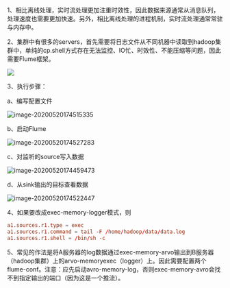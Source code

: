 1、相比离线处理，实时流处理更加注重时效性，因此数据来源通常从消息队列，处理速度也需要更加快速。另外，相比离线处理的进程机制，实时流处理通常常驻与内存中。

2、集群中有很多的servers，首先需要将日志文件从不同机器中读取到hadoop集群中，单纯的cp.shell方式存在无法监控、IO忙、时效性、不能压缩等问题，因此需要Flume框架。

![](https://imagebag.oss-cn-chengdu.aliyuncs.com/img/image-20200520174459473.png)

3、执行步骤：

  a、编写配置文件

![image-20200520174515335](https://imagebag.oss-cn-chengdu.aliyuncs.com/img/image-20200520174508656.png)

  b、启动Flume

![image-20200520174527283](https://imagebag.oss-cn-chengdu.aliyuncs.com/img/image-20200520174515335.png)

  c、对监听的source写入数据

![image-20200520174459473](https://imagebag.oss-cn-chengdu.aliyuncs.com/img/image-20200520174522447.png)

  d、从sink输出的目标查看数据

![image-20200520174522447](https://imagebag.oss-cn-chengdu.aliyuncs.com/img/image-20200520174527283.png)

4、如果要改成exec-memory-logger模式，则

```conf
a1.sources.r1.type = exec
a1.sources.r1.command = tail -F /home/hadoop/data/data.log
a1.sources.r1.shell = /bin/sh -c
```

5、常见的作法是将A服务器的log数据通过exec-memory-arvo输出到B服务器（hadoop集群）上的arvo-memoryexec（logger）上。因此需要配置两个flume-conf。注意：应先启动avro-memory-log，否则exec-memory-avro会找不到指定输出的端口（因为这是一个推流）。